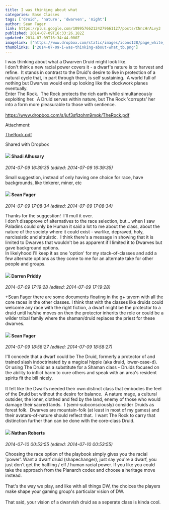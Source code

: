 ```yaml
---
title: I was thinking about what
categories: Base Classes
tags: ['druid', 'nature', 'dwarven', 'might']
author: Sean Fager
link: https://plus.google.com/109957662124279661127/posts/CNncHrALvy3
published: 2014-07-09T16:33:26.182Z
updated: 2014-07-09T16:34:44.000Z
imagelink: ['https://www.dropbox.com/static/images/icons128/page_white_acrobat.png']
thumblinks: ['2014-07-09-i-was-thinking-about-what_tb.png']
---
```


I was thinking about what a Dwarven Druid might look like. <br />I don&#39;t think a new racial power covers it - a dwarf&#39;s nature is to harvest and refine.  It stands in contrast to the Druid&#39;s desire to live in protection of a natural cycle that, in part through them, is self sustaining.  A world full of nothing but Dwarves would end up looking like the clockwork planes eventually.<br />Enter The Rock.  The Rock protects the rich earth while simultaneously exploiting her.  A Druid serves within nature, but The Rock &#39;corrupts&#39; her into a form more pleasurable to those with sentience.<br /><br /><a href="https://www.dropbox.com/s/juf3sfjzohm9mqk/TheRock.pdf" class="ot-anchor">https://www.dropbox.com/s/juf3sfjzohm9mqk/TheRock.pdf</a>


Attachment:

<a href='https://www.dropbox.com/s/juf3sfjzohm9mqk/TheRock.pdf'>TheRock.pdf</a>


Shared with Dropbox
<div id='comment z13bjr0obwnrep0e423tfpxyys3ledsbf04'>
  <h4><img src='{{site.baseurl}}//images/avatars/103327399280421334863_photo.jpg'> Shadi Alhusary</h4>
      <p><cite>2014-07-09 16:39:35 (edited: 2014-07-09 16:39:35)</cite></p>
        <p>Small suggestion, instead of only having one choice for race, have backgrounds, like tinkerer, miner, etc</p>
</div>
        

<div id='comment z13bjr0obwnrep0e423tfpxyys3ledsbf04'>
  <h4><img src='{{site.baseurl}}//images/avatars/109957662124279661127_photo.jpg'> Sean Fager</h4>
      <p><cite>2014-07-09 17:08:34 (edited: 2014-07-09 17:08:34)</cite></p>
        <p>Thanks for the suggestion!  I&#39;ll mull it over. <br />I don&#39;t disapprove of alternatives to the race selection, but... when I saw Paladins could only be Human it said a lot to me about the class, about the nature of the society where it could exist - warlike, depraved, holy, narcissistic and altruistic.  I think there&#39;s a message in showing that it is limited to Dwarves that wouldn&#39;t be as apparent if I limited it to Dwarves but gave background options.<br />In likelyhood I&#39;ll keep it as one &#39;option&#39; for my stack-of-classes and add a few alternate options as they come to me for an alternate take for other people and groups.</p>
</div>
        

<div id='comment z13bjr0obwnrep0e423tfpxyys3ledsbf04'>
  <h4><img src='{{site.baseurl}}//images/avatars/105875318948666656289_photo.jpg'> Darren Priddy</h4>
      <p><cite>2014-07-09 17:19:28 (edited: 2014-07-09 17:19:28)</cite></p>
        <p><span class="proflinkWrapper"><span class="proflinkPrefix">+</span><a class="proflink" href="https://plus.google.com/109957662124279661127" oid="109957662124279661127">Sean Fager</a></span> there are some documents floating in the g+ tavern with all the core races in the other classes. I think that with the classes like druids could welcome any race with the right fiction, a dwarf might be the protector to a druid until he/she moves on then the protector inherits the role or could be a wilder tribal family where the shaman/druid replaces the priest for these dwarves.</p>
</div>
        

<div id='comment z13bjr0obwnrep0e423tfpxyys3ledsbf04'>
  <h4><img src='{{site.baseurl}}//images/avatars/109957662124279661127_photo.jpg'> Sean Fager</h4>
      <p><cite>2014-07-09 18:58:27 (edited: 2014-07-09 18:58:27)</cite></p>
        <p>I&#39;ll concede that a dwarf could be The Druid, formerly a protector of and trained slash indoctrinated by a magical hippie (aka druid, lower-case-d).  Or using The Druid as a substitute for a Shaman class - Druids focused on the ability to inflict harm to cure others and speak with an area&#39;s resident spirits fit the bill nicely. <br /><br />It felt like the Dwarfs needed their own distinct class that embodies the feel of the Druid but without the desire for balance.  A nature mage, a cultural outsider, the loner, clothed and fed by the land, enemy of those who would damage their sacred lands.  I (semi-subconsciously) consider Druids as forest folk.  Dwarves are mountain-folk (at least in most of my games) and their avatars-of-nature should reflect that.  I want The Rock to carry that distinction further than can be done with the core-class Druid.</p>
</div>
        

<div id='comment z13bjr0obwnrep0e423tfpxyys3ledsbf04'>
  <h4><img src='{{site.baseurl}}//images/avatars/117646243340764868749_photo.jpg'> Nathan Roberts</h4>
      <p><cite>2014-07-10 00:53:55 (edited: 2014-07-10 00:53:55)</cite></p>
        <p>Choosing the race option of the playbook simply gives you the racial &#39;power&#39;. Want a dwarf druid (shapechanger), just say you&#39;re a dwarf, you just don&#39;t get the halfling / elf / human racial power. If you like you could take the approach from the Planarch codex and choose a heritage move instead.<br /><br />That&#39;s the way we play, and like with all things DW, the choices the players make shape your gaming group&#39;s particular vision of DW.<br /><br />That said, your vision of a dwarvish druid as a seperate class is kinda cool.</p>
</div>
        